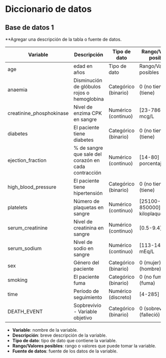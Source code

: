 # Diccionario de datos

## Base de datos 1

**Agregar una descripción de la tabla o fuente de datos.

| Variable | Descripción | Tipo de dato | Rango/Valores posibles |
| --- | --- | --- | --- |
| age | edad en años | Tipo de dato | Rango/Valores posibles |
| anaemia | Disminución de glóbulos rojos o hemoglobina | Categórico (binario) | 0 (no tiene), 1 (tiene) |
| creatinine_phosphokinase | Nivel de enzima CPK en sangre | Numérico (continuo) | [23-7861] mcg/L |
| diabetes | El paciente tiene diabetes | Categórico (binario) | 0 (no tiene), 1 (tiene) |
| ejection_fraction | % de sangre que sale del corazón en cada contracción | Numérico (continuo) | [14-80] porcentaje |
| high_blood_pressure |El paciente tiene hipertensión | Categórico (binario) | 0 (no tiene), 1 (tiene) |
| platelets | Número de plaquetas en sangre | Numérico (continuo) | [25100-850000] kiloplaquetas/mL |
| serum_creatinine | Nivel de creatinina en sangre | Numérico (continuo) | [0.5-9.4] mg/dL |
| serum_sodium | Nivel de sodio en sangre | Numérico (continuo) | [113-148] mEq/L |
| sex | Género del paciente | Categórico (binario) | 0 (mujer), 1 (hombre) |
| smoking | El paciente fuma | Categórico (binario) | 0 (no fuma), 1 (fuma) |
| time | Período de seguimiento | Numérico (discreto) |  [4-285] días |
| DEATH_EVENT | Sopbrevivio - Variable objetivo | Categórico (binario) | 0 (sobrevivió), 1 (falleció) |

- **Variable**: nombre de la variable.
- **Descripción**: breve descripción de la variable.
- **Tipo de dato**: tipo de dato que contiene la variable.
- **Rango/Valores posibles**: rango o valores que puede tomar la variable.
- **Fuente de datos**: fuente de los datos de la variable.


